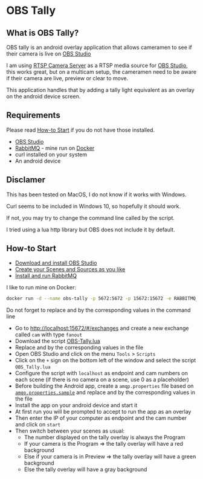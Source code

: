 # OBS Tally

## What is OBS Tally?
OBS tally is an android overlay application that allows cameramen to see if their camera is live on [OBS Studio](https://obsproject.com)

I am using [RTSP Camera Server](https://play.google.com/store/apps/details?id=com.miv.rtspcamera) as a RTSP media source for [OBS Studio](https://obsproject.com),
this works great, but on a multicam setup, the cameramen need to be aware if their camera are live, preview or clear to move.

This application handles that by adding a tally light equivalent as an overlay on the android device screen.

## Requirements
Please read [How-to Start](#How-to-Start) if you do not have those installed.

* [OBS Studio](https://obsproject.com)
* [RabbitMQ](https://www.rabbitmq.com) - mine run on [Docker](https://hub.docker.com/_/rabbitmq)
* curl installed on your system
* An android device

## Disclamer
This has been tested on MacOS, I do not know if it works with Windows.

Curl seems to be included in Windows 10, so hopefully it should work.

If not, you may try to change the command line called by the script.

I tried using a lua http library but OBS does not include it by default.

## How-to Start
* [Download and install OBS Studio](https://obsproject.com/wiki/install-instructions)
* [Create your Scenes and Sources as you like](https://obsproject.com/wiki/OBS-Studio-Overview#scenes-and-sources)
* [Install and run RabbitMQ](https://www.rabbitmq.com/download.html)

I like to run mine on Docker:
```bash
docker run -d --name obs-tally -p 5672:5672 -p 15672:15672 -e RABBITMQ_DEFAULT_USER=<username> -e RABBITMQ_DEFAULT_PASS=<password> rabbitmq:3-management
```

Do not forget to replace <username> and <password> by the corresponding values in the command line

* Go to [http://localhost:15672/#/exchanges](http://localhost:15672/#/exchanges) and create a new exchange called `cam` with type `fanout`
* Download the script [OBS-Tally.lua](OBS-Tally.lua)
* Replace <username> and <password> by the corresponding values in the file
* Open OBS Studio and click on the menu `Tools` > `Scripts`
* Click on the `+` sign on the bottom left of the window and select the script `OBS_Tally.lua`
* Configure the script with `localhost` as endpoint and cam numbers on each scene (if there is no camera on a scene, use 0 as a placeholder)
* Before building the Android app, create a `amqp.properties` file based on [`amqp.properties.sample`](amqp.properties.sample) and replace <username> and <password> by the corresponding values in the file
* Install the app on your android device and start it
* At first run you will be prompted to accept to run the app as an overlay
* Then enter the IP of your computer as endpoint and the cam number and click on `start`
* Then switch between your scenes as usual:
    - The number displayed on the tally overlay is always the Program
    - If your camera is the Program => the tally overlay will have a red background
    - Else if your camera is in Preview => the tally overlay will have a green background
    - Else the tally overlay will have a gray background
